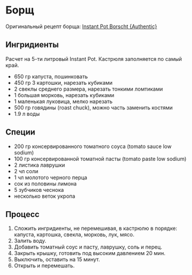# Борщ

Оригинальный рецепт борща: [Instant Pot Borscht {Authentic}](https://ifoodreal.com/instant-pot-borscht/#wprm-recipe-container-44121)

## Ингридиенты

Расчет на 5-ти литровый Instant Pot. Кастрюля заполняется по самый край.
* 650 гр капуста, пошинковать
* 450 гр 3 картошки, нарезать кубиками
* 2 свеклы среднего размера, нарезать тонкими ломтиками
* 1 большая морковь, нарезать кубиками
* 1 маленькая луковица, мелко нарезать
* 500 гр говядины (roast chuck), можно часть заменить костями
* 1.9 л воды

## Специи

* 200 гр консервированного томатного соуса (tomato sauce low sodium)
* 100 гр консервированной томатной пасты (tomato paste low sodium)
* 2 листика лаврушки
* 2 чл соли
* 1 чл молотого черного перца
* сок из половины лимона
* 5 зубчиков чеснока
* несколько веток укропа

## Процесс

1. Сложить ингридиенты, не перемешивая, в кастрюлю в порядке: капуста, картошка, свекла, морковь, лук, мясо.
2. Залить воду.
3. Добавить томатный соус и пасту, лаврушку, соль и перец.
4. Закрыть крышку, готовить под высоким давлением 20 мин.
5. Выключить, оставить на 15 минут.
6. Открыть и перемешать.
